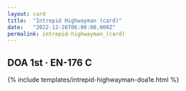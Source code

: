 ```yaml
---
layout: card
title:  "Intrepid Highwayman (card)"
date:   "2022-12-26T06:00:00.000Z"
permalink: intrepid-highwayman_(card)
---
```


## DOA 1st &middot; EN-176 C

{% include templates/intrepid-highwayman-doa1e.html %}
